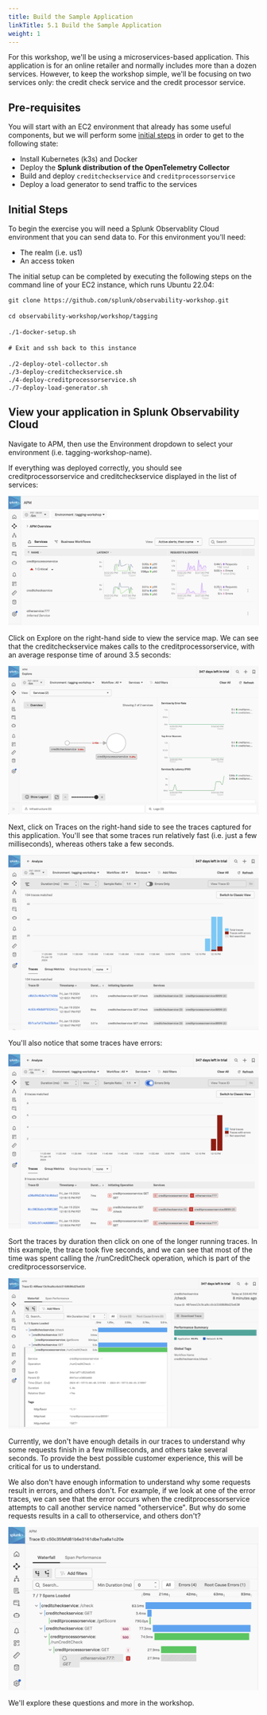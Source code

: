 ```yaml
---
title: Build the Sample Application
linkTitle: 5.1 Build the Sample Application
weight: 1
---
```


For this workshop, we'll be using a microservices-based application. This application is for an online retailer and normally includes more than a dozen services.  However, to keep the workshop simple, we'll be focusing on two services only:  the credit check service and the credit processor service. 

## Pre-requisites
You will start with an EC2 environment that already has some useful components, but we will perform some [initial steps](#initial-steps) in order to get to the following state:
* Install Kubernetes (k3s) and Docker
* Deploy the **Splunk distribution of the OpenTelemetry Collector**
* Build and deploy `creditcheckservice` and `creditprocessorservice`
* Deploy a load generator to send traffic to the services

## Initial Steps
To begin the exercise you will need a Splunk Observablity Cloud environment that you can send data to. For this environment you'll need: 

* The realm (i.e. us1)
* An access token 

The initial setup can be completed by executing the following steps on the command line of your EC2 instance, which runs Ubuntu 22.04: 
```
git clone https://github.com/splunk/observability-workshop.git

cd observability-workshop/workshop/tagging

./1-docker-setup.sh

# Exit and ssh back to this instance

./2-deploy-otel-collector.sh
./3-deploy-creditcheckservice.sh
./4-deploy-creditprocessorservice.sh
./7-deploy-load-generator.sh
```

## View your application in Splunk Observability Cloud 
Navigate to APM, then use the Environment dropdown to select your environment (i.e. tagging-workshop-name). 

If everything was deployed correctly, you should see creditprocessorservice and creditcheckservice displayed in the list of services: 

![APM Overview](images/apm_overview.png)

Click on Explore on the right-hand side to view the service map.  We can see that the creditcheckservice makes calls to the creditprocessorservice, with an average response time of around 3.5 seconds: 

![Service Map](images/service_map.png)

Next, click on Traces on the right-hand side to see the traces captured for this application. You'll see that some traces run relatively fast (i.e. just a few milliseconds), whereas others take a few seconds.  

![Traces](images/traces.png)

You'll also notice that some traces have errors: 

![Traces](images/traces_with_errors.png)

Sort the traces by duration then click on one of the longer running traces. In this example, the trace took five seconds, and we can see that most of the time was spent calling the /runCreditCheck operation, which is part of the creditprocessorservice. 

![Long Running Trace](images/long_running_trace.png)

Currently, we don't have enough details in our traces to understand why some requests finish in a few milliseconds, and others take several seconds. To provide the best possible customer experience, this will be critical for us to understand. 

We also don't have enough information to understand why some requests result in errors, and others don't. For example, if we look at one of the error traces, we can see that the error occurs when the creditprocessorservice attempts to call another service named "otherservice".  But why do some requests results in a call to otherservice, and others don't? 

![Long Running Trace](images/error_trace.png)

We'll explore these questions and more in the workshop. 
